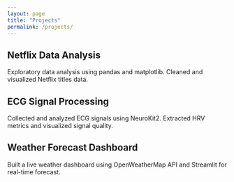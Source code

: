 ```yaml
---
layout: page
title: "Projects"
permalink: /projects/
---
```


## Netflix Data Analysis
Exploratory data analysis using pandas and matplotlib. Cleaned and visualized Netflix titles data.

## ECG Signal Processing
Collected and analyzed ECG signals using NeuroKit2. Extracted HRV metrics and visualized signal quality.

## Weather Forecast Dashboard
Built a live weather dashboard using OpenWeatherMap API and Streamlit for real-time forecast.
